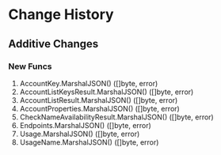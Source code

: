 # Change History

## Additive Changes

### New Funcs

1. AccountKey.MarshalJSON() ([]byte, error)
1. AccountListKeysResult.MarshalJSON() ([]byte, error)
1. AccountListResult.MarshalJSON() ([]byte, error)
1. AccountProperties.MarshalJSON() ([]byte, error)
1. CheckNameAvailabilityResult.MarshalJSON() ([]byte, error)
1. Endpoints.MarshalJSON() ([]byte, error)
1. Usage.MarshalJSON() ([]byte, error)
1. UsageName.MarshalJSON() ([]byte, error)
